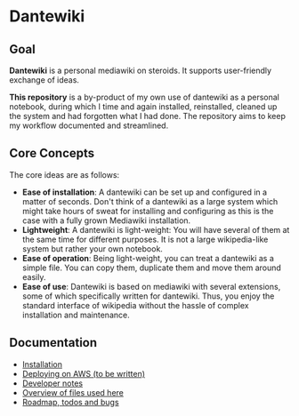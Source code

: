 # Dantewiki

## Goal

**Dantewiki** is a personal mediawiki on steroids. It supports user-friendly exchange of ideas.

**This repository** is a by-product of my own use of dantewiki as a personal notebook, during which I time and again 
installed, reinstalled, cleaned up the system and had forgotten what I had done. The repository aims to keep my workflow
documented and streamlined. 




## Core Concepts

The core ideas are as follows:

* **Ease of installation**: A dantewiki can be set up and configured in a matter of seconds. Don't think of a dantewiki as a large system which might 
  take hours of sweat for installing and configuring as this is the case with 
  a fully grown Mediawiki installation.
* **Lightweight**: A dantewiki is light-weight: You will have several of them at the same time for different purposes. It is not a large wikipedia-like 
  system but rather your own notebook. 
* **Ease of operation**: Being light-weight, you can treat a dantewiki as a simple file. You can copy them, duplicate them and move them around easily.
* **Ease of use**: Dantewiki is based on mediawiki with several extensions,
  some of which specifically written for dantewiki. Thus, you enjoy the standard interface of wikipedia without the hassle of
  complex installation and maintenance. 





## Documentation

* [Installation](doc/INSTALLATION.md)
* [Deploying on AWS (to be written)](doc/AWS.md)
* [Developer notes](doc/DEVELOPMENT.md)
* [Overview of files used here](doc/FILES.md)
* [Roadmap, todos and bugs](doc/TODO.md)




